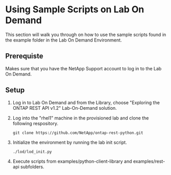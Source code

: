 # Using Sample Scripts on Lab On Demand

This section will walk you through on how to use the sample scripts found in the example folder in the Lab On Demand Environment.

## Prerequiste

Makes sure that you have the NetApp Support account to log in to the Lab On Demand. 

## Setup

1. Log in to Lab On Demand and from the Library, choose "Exploring the ONTAP REST API v1.2" Lab-On-Demand solution.

2. Log into the "rhel1" machine in the provisioned lab and clone the following respository.

   `git clone https://github.com/NetApp/ontap-rest-python.git`

3. Initialize the environment by running the lab init script.

   `./lod/lod_init.py`

4. Execute scripts from examples/python-client-library and examples/rest-api subfolders.
